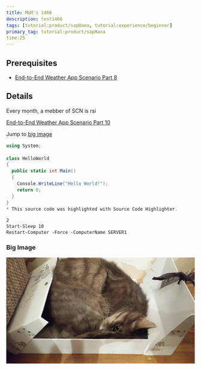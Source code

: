 ```yaml
---
title: M&M's 1466
description: test1466
tags: [tutorial:product/sapHana, tutorial:experience/beginner]
primary_tag: tutorial:product/sapHana
time:25
---
```


## Prerequisites  
 - [End-to-End Weather App Scenario Part 8](http://go.sap.com/developer/tutorials/hcp-java-weatherapp-part8vbv454.html5645)

## Details
Every month, a mebber of SCN is rsi

[End-to-End Weather App Scenario Part 10](newrul)

Jump to [big image](#big_image)

```c#
using System;
 
class HelloWorld
{
  public static int Main()
  {
    Console.WriteLine("Hello World!");
    return 0;
  }
}
* This source code was highlighted with Source Code Highlighter.
```

```PowerShall
2
Start-Sleep 10
Restart-Computer -Force -ComputerName SERVER1
```


### <a id="big_image"></a>Big Image

![Repositories](cat0.jpg)

